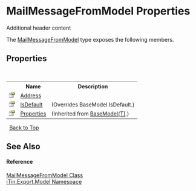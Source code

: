 # MailMessageFromModel Properties
Additional header content 

The <a href="753c9022-81bb-01d7-5d27-5aa50c899ad3">MailMessageFromModel</a> type exposes the following members.


## Properties
&nbsp;<table><tr><th></th><th>Name</th><th>Description</th></tr><tr><td>![Public property](media/pubproperty.gif "Public property")</td><td><a href="1dd7dbe4-64ff-07ae-6448-317673f2e830">Address</a></td><td /></tr><tr><td>![Public property](media/pubproperty.gif "Public property")</td><td><a href="69fee934-101a-6064-ffc0-e6bf386b5edb">IsDefault</a></td><td> (Overrides BaseModel.IsDefault.)</td></tr><tr><td>![Public property](media/pubproperty.gif "Public property")</td><td><a href="7e88785e-5670-4515-defa-d3f60ae16111">Properties</a></td><td> (Inherited from <a href="6632f561-4175-f1f2-939c-ac8b10159529">BaseModel(T)</a>.)</td></tr></table>&nbsp;
<a href="#mailmessagefrommodel-properties">Back to Top</a>

## See Also


#### Reference
<a href="753c9022-81bb-01d7-5d27-5aa50c899ad3">MailMessageFromModel Class</a><br /><a href="ef57ffcc-e95e-b212-5a46-9aa6f5a3511f">iTin.Export.Model Namespace</a><br />